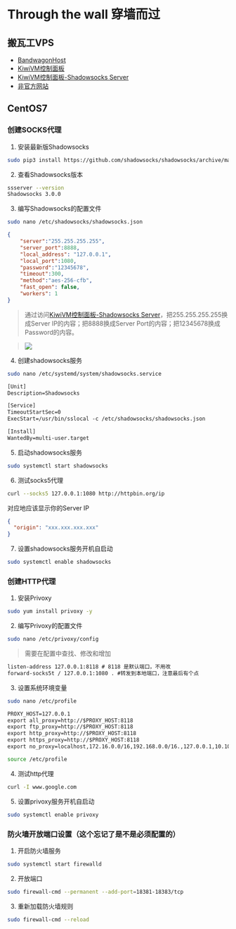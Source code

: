 # Through the wall 穿墙而过

## 搬瓦工VPS
* [BandwagonHost](https://bwh8.net/clientarea.php?action=products)
* [KiwiVM控制面板](https://kiwivm.64clouds.com/main.php)
* [KiwiVM控制面板-Shadowsocks Server](https://kiwivm.64clouds.com/main-exec.php?mode=extras_shadowsocks)
* [非官方网站](http://banwagong.cn)

## CentOS7

### 创建SOCKS代理
1. 安装最新版Shadowsocks
```bash
sudo pip3 install https://github.com/shadowsocks/shadowsocks/archive/master.zip
```

2. 查看Shadowsocks版本
```bash
ssserver --version
Shadowsocks 3.0.0
```

3. 编写Shadowsocks的配置文件
```bash
sudo nano /etc/shadowsocks/shadowsocks.json
```
```json
{
    "server":"255.255.255.255",
    "server_port":8888,
    "local_address": "127.0.0.1",
    "local_port":1080,
    "password":"12345678",
    "timeout":300,
    "method":"aes-256-cfb",
    "fast_open": false,
    "workers": 1
}
```
> 通过访问[KiwiVM控制面板-Shadowsocks Server](https://kiwivm.64clouds.com/main-exec.php?mode=extras_shadowsocks)，把255.255.255.255换成Server IP的内容；把8888换成Server Port的内容；把12345678换成Password的内容。

> ![](https://kiwivm.64clouds.com/img/shadowsocks_settings.png)

4. 创建shadowsocks服务
```bash
sudo nano /etc/systemd/system/shadowsocks.service
```
```txt
[Unit]
Description=Shadowsocks

[Service]
TimeoutStartSec=0
ExecStart=/usr/bin/sslocal -c /etc/shadowsocks/shadowsocks.json

[Install]
WantedBy=multi-user.target
```

5. 启动shadowsocks服务
```bash
sudo systemctl start shadowsocks
```

6. 测试socks5代理
```bash
curl --socks5 127.0.0.1:1080 http://httpbin.org/ip
```
对应地应该显示你的Server IP
```json
{
  "origin": "xxx.xxx.xxx.xxx"
}
```

7. 设置shadowsocks服务开机自启动
```bash
sudo systemctl enable shadowsocks
```

### 创建HTTP代理
1. 安装Privoxy
```bash
sudo yum install privoxy -y
```

2. 编写Privoxy的配置文件
```bash
sudo nano /etc/privoxy/config
```
> 需要在配置中查找、修改和增加
```txt
listen-address 127.0.0.1:8118 # 8118 是默认端口，不用改
forward-socks5t / 127.0.0.1:1080 . #转发到本地端口，注意最后有个点
```

3. 设置系统环境变量
```bash
sudo nano /etc/profile
```
```txt
PROXY_HOST=127.0.0.1
export all_proxy=http://$PROXY_HOST:8118
export ftp_proxy=http://$PROXY_HOST:8118
export http_proxy=http://$PROXY_HOST:8118
export https_proxy=http://$PROXY_HOST:8118
export no_proxy=localhost,172.16.0.0/16,192.168.0.0/16.,127.0.0.1,10.10.0.0/16
```
```bash
source /etc/profile
```

4. 测试http代理
```bash
curl -I www.google.com
```

5. 设置privoxy服务开机自启动
```bash
sudo systemctl enable privoxy
```

### 防火墙开放端口设置（这个忘记了是不是必须配置的）
1. 开启防火墙服务
```bash
sudo systemctl start firewalld
```

2. 开放端口
```bash
sudo firewall-cmd --permanent --add-port=18381-18383/tcp
```

3. 重新加载防火墙规则
```bash
sudo firewall-cmd --reload
```
